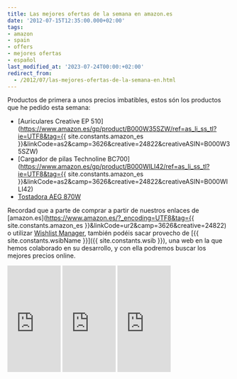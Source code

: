 ```yaml
---
title: Las mejores ofertas de la semana en amazon.es
date: '2012-07-15T12:35:00.000+02:00'
tags:
- amazon
- spain
- offers
- mejores ofertas
- español
last_modified_at: '2023-07-24T00:00:+02:00'
redirect_from:
  - /2012/07/las-mejores-ofertas-de-la-semana-en.html
---
```


Productos de primera a unos precios imbatibles, estos són los productos que he pedido esta semana:  

* [Auriculares Creative EP 510](https://www.amazon.es/gp/product/B000W35SZW/ref=as_li_ss_tl?ie=UTF8&tag={{ site.constants.amazon_es }}&linkCode=as2&camp=3626&creative=24822&creativeASIN=B000W35SZW)
* [Cargador de pilas Technoline BC700](https://www.amazon.es/gp/product/B000WILI42/ref=as_li_ss_tl?ie=UTF8&tag={{ site.constants.amazon_es }}&linkCode=as2&camp=3626&creative=24822&creativeASIN=B000WILI42)
* [Tostadora AEG 870W](https://www.amazon.es/gp/product/B003YC26I0/ref=as_li_ss_tl?ie=UTF8&tag=lacavdemar-21&linkCode=as2&camp=3626&creative=24822&creativeASIN=B003YC26I0)

Recordad que a parte de comprar a partir de nuestros enlaces de [amazon.es](https://www.amazon.es/?_encoding=UTF8&tag={{ site.constants.amazon_es }}&linkCode=ur2&camp=3626&creative=24822) o utilizar [Wishlist Manager](https://wmhomepage.apphb.com/), también podéis sacar provecho de [{{ site.constants.wsibName }}]({{ site.constants.wsib }}), una web en la que hemos colaborado en su desarrollo, y con ella podremos buscar los mejores precios online.

<iframe frameborder="0" marginheight="0" marginwidth="0" scrolling="no" src="https://rcm-es.amazon.es/e/cm?lt1=_top&amp;bc1=000000&amp;IS2=1&amp;bg1=FFFFFF&amp;fc1=000000&amp;lc1=0000FF&amp;t={{ site.constants.amazon_es }}&amp;o=30&amp;p=8&amp;l=as4&amp;m=amazon&amp;f=ifr&amp;ref=ss_til&amp;asins=B000W35SZW" style="height: 240px; width: 120px;"></iframe>
<iframe frameborder="0" marginheight="0" marginwidth="0" scrolling="no" src="https://rcm-es.amazon.es/e/cm?lt1=_top&amp;bc1=000000&amp;IS2=1&amp;bg1=FFFFFF&amp;fc1=000000&amp;lc1=0000FF&amp;t={{ site.constants.amazon_es }}&amp;o=30&amp;p=8&amp;l=as4&amp;m=amazon&amp;f=ifr&amp;ref=ss_til&amp;asins=B000WILI42" style="height: 240px; width: 120px;"></iframe>
<iframe frameborder="0" marginheight="0" marginwidth="0" scrolling="no" src="https://rcm-es.amazon.es/e/cm?lt1=_top&amp;bc1=000000&amp;IS2=1&amp;bg1=FFFFFF&amp;fc1=000000&amp;lc1=0000FF&amp;t={{ site.constants.amazon_es }}&amp;o=30&amp;p=8&amp;l=as4&amp;m=amazon&amp;f=ifr&amp;ref=ss_til&amp;asins=B003YC26I0" style="height: 240px; width: 120px;"></iframe>
